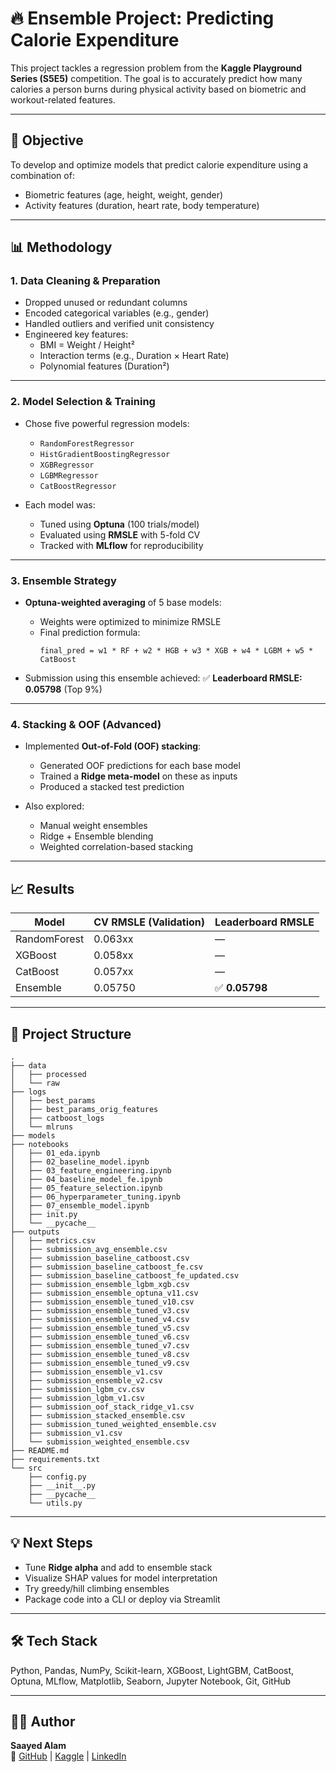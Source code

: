 
# 🔥 Ensemble Project: Predicting Calorie Expenditure

This project tackles a regression problem from the **Kaggle Playground Series (S5E5)** competition. The goal is to accurately predict how many calories a person burns during physical activity based on biometric and workout-related features.

---

## 🎯 Objective

To develop and optimize models that predict calorie expenditure using a combination of:

- Biometric features (age, height, weight, gender)
- Activity features (duration, heart rate, body temperature)

---

## 📊 Methodology

### 1. Data Cleaning & Preparation

- Dropped unused or redundant columns
- Encoded categorical variables (e.g., gender)
- Handled outliers and verified unit consistency
- Engineered key features:
  - BMI = Weight / Height²
  - Interaction terms (e.g., Duration × Heart Rate)
  - Polynomial features (Duration²)

---

### 2. Model Selection & Training

- Chose five powerful regression models:
  - `RandomForestRegressor`
  - `HistGradientBoostingRegressor`
  - `XGBRegressor`
  - `LGBMRegressor`
  - `CatBoostRegressor`

- Each model was:
  - Tuned using **Optuna** (100 trials/model)
  - Evaluated using **RMSLE** with 5-fold CV
  - Tracked with **MLflow** for reproducibility

---

### 3. Ensemble Strategy

- **Optuna-weighted averaging** of 5 base models:
  - Weights were optimized to minimize RMSLE
  - Final prediction formula:
    ```
    final_pred = w1 * RF + w2 * HGB + w3 * XGB + w4 * LGBM + w5 * CatBoost
    ```

- Submission using this ensemble achieved:
  ✅ **Leaderboard RMSLE: 0.05798** (Top 9%)

---

### 4. Stacking & OOF (Advanced)

- Implemented **Out-of-Fold (OOF) stacking**:
  - Generated OOF predictions for each base model
  - Trained a **Ridge meta-model** on these as inputs
  - Produced a stacked test prediction

- Also explored:
  - Manual weight ensembles
  - Ridge + Ensemble blending
  - Weighted correlation-based stacking

---

## 📈 Results

| Model        | CV RMSLE (Validation) | Leaderboard RMSLE |
|--------------|-----------------------|--------------------|
| RandomForest | 0.063xx               | —                  |
| XGBoost      | 0.058xx               | —                  |
| CatBoost     | 0.057xx               | —                  |
| Ensemble     | 0.05750               | ✅ **0.05798**      |

---

## 📂 Project Structure

```
.
├── data
│   ├── processed
│   └── raw
├── logs
│   ├── best_params
│   ├── best_params_orig_features
│   ├── catboost_logs
│   └── mlruns
├── models
├── notebooks
│   ├── 01_eda.ipynb
│   ├── 02_baseline_model.ipynb
│   ├── 03_feature_engineering.ipynb
│   ├── 04_baseline_model_fe.ipynb
│   ├── 05_feature_selection.ipynb
│   ├── 06_hyperparameter_tuning.ipynb
│   ├── 07_ensemble_model.ipynb
│   ├── init.py
│   └── __pycache__
├── outputs
│   ├── metrics.csv
│   ├── submission_avg_ensemble.csv
│   ├── submission_baseline_catboost.csv
│   ├── submission_baseline_catboost_fe.csv
│   ├── submission_baseline_catboost_fe_updated.csv
│   ├── submission_ensemble_lgbm_xgb.csv
│   ├── submission_ensemble_optuna_v11.csv
│   ├── submission_ensemble_tuned_v10.csv
│   ├── submission_ensemble_tuned_v3.csv
│   ├── submission_ensemble_tuned_v4.csv
│   ├── submission_ensemble_tuned_v5.csv
│   ├── submission_ensemble_tuned_v6.csv
│   ├── submission_ensemble_tuned_v7.csv
│   ├── submission_ensemble_tuned_v8.csv
│   ├── submission_ensemble_tuned_v9.csv
│   ├── submission_ensemble_v1.csv
│   ├── submission_ensemble_v2.csv
│   ├── submission_lgbm_cv.csv
│   ├── submission_lgbm_v1.csv
│   ├── submission_oof_stack_ridge_v1.csv
│   ├── submission_stacked_ensemble.csv
│   ├── submission_tuned_weighted_ensemble.csv
│   ├── submission_v1.csv
│   └── submission_weighted_ensemble.csv
├── README.md
├── requirements.txt
└── src
    ├── config.py
    ├── __init__.py
    ├── __pycache__
    └── utils.py

```

---

## 💡 Next Steps

- Tune **Ridge alpha** and add to ensemble stack
- Visualize SHAP values for model interpretation
- Try greedy/hill climbing ensembles
- Package code into a CLI or deploy via Streamlit

---

## 🛠️ Tech Stack

Python, Pandas, NumPy, Scikit-learn, XGBoost, LightGBM, CatBoost, Optuna, MLflow, Matplotlib, Seaborn, Jupyter Notebook, Git, GitHub

---

## 🙋‍♂️ Author

**Saayed Alam**  
📌 [GitHub](https://github.com/saayedalam) | [Kaggle](https://www.kaggle.com/saayedalam) | [LinkedIn](https://www.linkedin.com/in/saayedalam)
